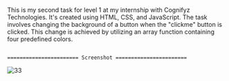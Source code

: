 This is my second task for level 1 at my internship with Cognifyz Technologies. It's created using HTML, CSS, and JavaScript. The task involves changing the background of a button when the "clickme" button is clicked. This change is achieved by utilizing an array function containing four predefined colors.

                                                                              ======================= Screenshot =======================
![33](https://github.com/realsachinr/Button-Color-Change-/assets/154586309/978c3cf2-4002-4b9d-ad39-45652ac2da21)
